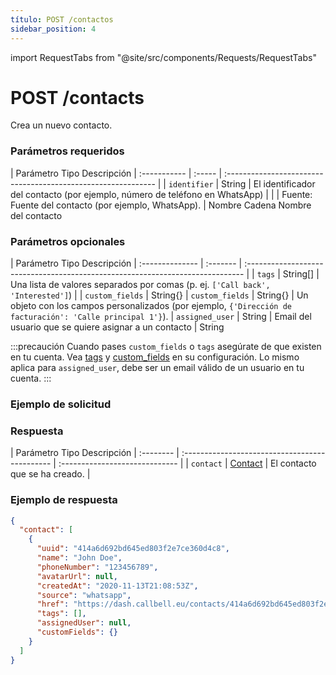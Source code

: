 ```yaml
---
título: POST /contactos
sidebar_position: 4
---
```


import RequestTabs from "@site/src/components/Requests/RequestTabs"

# POST /contacts

Crea un nuevo contacto.

### Parámetros requeridos

| Parámetro Tipo Descripción
| :----------- | :----- | :------------------------------------------------------------ |
| `identifier` | String | El identificador del contacto (por ejemplo, número de teléfono en WhatsApp) | |
| Fuente: Fuente del contacto (por ejemplo, WhatsApp).
| Nombre Cadena Nombre del contacto

### Parámetros opcionales

| Parámetro Tipo Descripción
| :-------------- | :------- | :----------------------------------------------------------------------------- |
| `tags` | String[] | Una lista de valores separados por comas (p. ej. `['Call back', 'Interested']`) | | `custom_fields` | String{}
| `custom_fields` | String{} | Un objeto con los campos personalizados (por ejemplo, `{'Dirección de facturación': 'Calle principal 1'}`).
| `assigned_user` | String | Email del usuario que se quiere asignar a un contacto | String

:::precaución
Cuando pases `custom_fields` o `tags` asegúrate de que existen en tu cuenta. Vea [tags](https://dash.callbell.eu/settings/tags) y [custom_fields](https://dash.callbell.eu/settings/custom_fields) en su configuración.
Lo mismo aplica para `assigned_user`, debe ser un email válido de un usuario en tu cuenta.
:::

### Ejemplo de solicitud

<RequestTabs endpoint='contacts_api' request="post_contacts"/>

### Respuesta

| Parámetro Tipo Descripción
| :-------- | :--------------------------------------------- | :----------------------------- |
| `contact` | [Contact](/api/reference/object_types/contact) | El contacto que se ha creado. |

### Ejemplo de respuesta

```json title=response.json
{
  "contact": [
    {
      "uuid": "414a6d692bd645ed803f2e7ce360d4c8",
      "name": "John Doe",
      "phoneNumber": "123456789",
      "avatarUrl": null,
      "createdAt": "2020-11-13T21:08:53Z",
      "source": "whatsapp",
      "href": "https://dash.callbell.eu/contacts/414a6d692bd645ed803f2e7ce360d4c8",
      "tags": [],
      "assignedUser": null,
      "customFields": {}
    }
  ]
}
```
